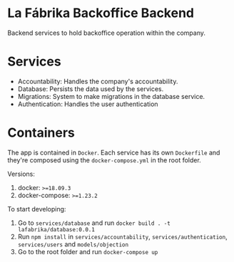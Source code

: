 # La Fábrika Backoffice Backend
Backend services to hold backoffice operation within the company.

# Services
- Accountability: Handles the company's accountability.
- Database: Persists the data used by the services.
- Migrations: System to make migrations in the database service.
- Authentication: Handles the user authentication

# Containers
The app is contained in `Docker`. Each service has its own `Dockerfile` and they're composed using the `docker-compose.yml` in the root folder.

Versions:
  1. docker: `>=18.09.3`
  2. docker-compose: `>=1.23.2`

To start developing:
  1. Go to `services/database` and run `docker build . -t lafabrika/database:0.0.1`
  2. Run `npm install` in `services/accountability`, `services/authentication`, `services/users` and `models/objection`
  3. Go to the root folder and run `docker-compose up`

